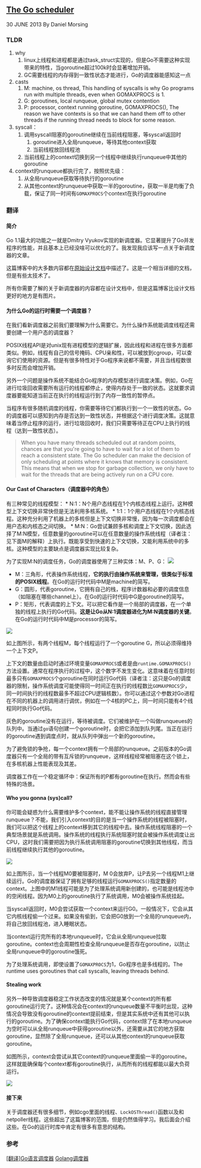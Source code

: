 ## [The Go scheduler](http://morsmachine.dk/go-scheduler)

30 JUNE 2013 By Daniel Morsing

### TLDR
1. why
    1. linux上线程和进程都是通过task_struct实现的，但是Go不需要这种实现带来的特性，当goroutine超过100k时会显著增加开销。
    2. GC需要线程的内存得到一致性状态才能进行，Go的调度器能感知这一点
2. casts
    1. M: machine, os thread, This handling of syscalls is why Go programs run with multiple threads, even when GOMAXPROCS is 1. 
    3. G: goroutines, local runqueue, global mutex contention
    2. P: processor, context running goroutine, GOMAXPROCS(), The reason we have contexts is so that we can hand them off to other threads if the running thread needs to block for some reason.
3. syscall：
    1. 调用syscall阻塞的goroutine继续在当前线程阻塞，等syscall返回时
        1. goroutine进入全局runqueue，等待其他context获取
        2. 当前线程放回线程池
    2. 当前线程上的context切换到另一个线程中继续执行runqueue中其他的goroutine
4. context的runqueue都执行完了，按照优先级：
    1. 从全局runqueue获取等待执行的goroutine
    2. 从其他context的runqueue中获取一半的goroutine，获取一半是均衡了负载，保证了同一时间有`GOMAXPROCS`个context在执行goroutine

### 翻译
#### 简介
Go 1.1最大的功能之一就是Dmitry Vyukov实现的新调度器。它显著提升了Go并发程序的性能，并且基本上已经没啥可以优化的了。我发现我应该写一点关于新调度器的文章。

这篇博客中的大多数内容都在[原始设计文档](https://docs.google.com/document/d/1TTj4T2JO42uD5ID9e89oa0sLKhJYD0Y_kqxDv3I3XMw)中描述了。这是一个相当详细的文档，但是有些太技术了。

所有你需要了解的关于新调度器的内容都在设计文档中，但是这篇博客比设计文档更好的地方是有图片。

#### 为什么Go的运行时需要一个调度器？
在我们看新调度器之前我们要理解为什么需要它。为什么操作系统能调度线程还需要创建一个用户态的调度器？

POSIX线程API是对unix现有进程模型的逻辑扩展，因此线程和进程在很多方面都类似。例如，线程有自己的信号掩码、CPU亲和性，可以被放到cgroup，可以查询它们使用的资源。但是有很多特性对于Go程序来说都不需要，并且当线程数很多时反而会增加开销。

另外一个问题是操作系统不能结合Go程序的内存模型进行调度决策。例如，Go在进行垃圾回收需要所有运行的线程都停止，使得内存处于一致的状态。这就要求调度器要能知道当前正在执行的线程运行到了内存一致性的暂停点。

当程序有很多随机调度的线程，你需要等待它们都执行到一个一致性的状态。Go的调度器可以感知到内存是否达到一致性状态，并根据这个进行调度决策。这就意味着当停止程序的运行，进行垃圾回收时，我们只需要等待正在CPU上执行的线程（达到一致性状态）。
>When you have many threads scheduled out at random points, chances are that you're going to have to wait for a lot of them to reach a consistent state. The Go scheduler can make the decision of only scheduling at points where it knows that memory is consistent. This means that when we stop for garbage collection, we only have to wait for the threads that are being actively run on a CPU core.

#### Our Cast of Characters（调度器中的角色）
有三种常见的线程模型：
    * N:1：N个用户态线程在1个内核态线程上运行。这种模型上下文切换非常快但是无法利用多核系统。
    * 1:1：1个用户态线程在1个内核态线程。这种充分利用了机器上的多核但是上下文切换非常慢，因为每一次调度都会在用户态和内核态之间切换。
    * M:N：Go尝试兼顾多核和调度上下文切换，因此选择了M:N模型，任意数量的goroutine可以在任意数量的操作系统线程（译者注：见下面M的解释）上执行。既能享受到快速的上下文切换，又能利用系统中的多核。这种模型的主要缺点是调度器实现比较复杂。

为了实现M:N的调度任务，Go的调度器使用了三种实体：M、P、G：
![](The-Go-scheduler/our-cast.ipg)

* M：三角形，代表操作系统线程，**它的执行由操作系统来管理，很类似于标准的POSIX线程**。在Go的运行时代码中M是machine的简写。
* G：圆形，代表goroutine，它拥有自己的栈，程序计数器和必要的调度信息（如阻塞在哪些channel上）。在Go的运行时代码中G是goroutine的简写。
* P：矩形，代表调度的上下文。可以把它看作是一个局部的调度器，在一个单独的线程上执行的Go代码。**这是让Go从N:1调度器进化为M:N调度器的关键**。在Go的运行时代码中M是processor的简写。

![](The-Go-scheduler/in-motion.ipg)

如上图所示，有两个线程M，每个线程运行了一个goroutine G，所以必须得维持一个上下文P。

上下文的数量由启动时通过环境变量`GOMAXPROCS`或者是由`runtime.GOMAXPROCS()`方法设置。通常在程序执行的过程中，这个数字不发生变化。这意味着在任意时刻最多只有`GOMAXPROCS`个goroutine在同时运行Go代码（译者注：这只是Go的调度器的限制，操作系统调度可能使得同一时间正在执行的线程数比`GOMAXPROCS`少，同一时间执行的线程数最多不超过CPU逻辑核数）。你可以通过这个参数对Go进程在不同的机器上的调用进行调优，例如在一个4核的PC上，同一时间只能有4个线程同时执行Go代码。

灰色的goroutine没有在运行，等待被调度。它们被维护在一个叫做runqueues的队列中。当通过`go`语句创建一个goroutine时，会把它添加到队列尾。当正在运行的goroutine遇到调度点时，就从队列中弹出一个新的goroutine。

为了避免锁的争抢，每一个context拥有一个局部的runqueue。之前版本的Go调度器只有一个全局的带有互斥锁的runqueue，这样线程经常被阻塞在这个锁上，在多核机器上性能表现及其差。

调度器工作在一个稳定循环中：保证所有的P都有goroutine在执行。然而会有些特殊的场景。

#### Who you gonna (sys)call?
你可能会疑惑为什么需要维护多个context，能不能让操作系统的线程直接管理runqueue？不能，我们引入context的目的是当一个操作系统的线程被阻塞时，我们可以把这个线程上的context移到其它的线程中去。操作系统线程阻塞的一个典型场景就是系统调用。操作系统的线程执行系统阻塞时就会被操作系统调度让出CPU，这时我们需要把因为执行系统调用阻塞的goroutine切换到其他线程，而当前线程继续执行其他的goroutine。

![](The-Go-scheduler/syscall.ipg)

如上图所示，当一个线程M0要被阻塞时，M
0会放弃P，让P去另一个线程M1上继续运行。Go的调度器保证了拥有足够的线程运行`GOMAXPROCS()`指定数量的context。上图中的M1线程可能是为了处理系统调用新创建的，也可能是线程池中的空闲线程。因为M0上的goroutine执行了系统调用，M0会被操作系统挂起。

当syscall返回时，M0会尝试获取一个context来运行G0。一般情况下，它会从其它内核线程偷一个过来。如果没有偷到，它会把G0放到一个全局的runqueue内，将自己放回线程池，进入睡眠状态。

当context运行完所有的本地runqueue时，它会从全局runqueue拉取goroutine。context也会周期性检查全局runqueue是否存在goroutine，以防止全局runqueue中的goroutine饿死。

为了处理系统调用，即使设置了`GOMAXPROCS`为1，Go程序也是多线程的。The runtime uses goroutines that call syscalls, leaving threads behind.

#### Stealing work
另外一种导致调度器稳定工作状态改变的情况就是某个context的所有都goroutine运行完了。这种情况会在context的runqueue数量不平衡时出现，这种情况会导致没有goroutine的context提前结束，但是其实系统中还有其他可以执行的goroutine。为了确保context能执行Go代码，context除了在本地runqueue为空时可以从全局runqueue中获得goroutine以外，还需要从其它的地方获取goroutine，显然除了全局runqueue，还可以从其他context的runqueue获取goroutine。

如图所示，context会尝试从其它context的runqueue里面偷一半的goroutine。这样就能确保每个context都有goroutine执行，从而所有的线程都能以最大负荷运行。

![](The-Go-scheduler/steal.ipg)

#### 接下来
关于调度器还有很多细节，例如cgo里面的线程、`LockOSThread()`函数以及和netpoller线程。这些超出了这篇博客的范围，但是仍然值得学习。我后面会介绍这些。在Go的运行时库中肯定有很多有意思的结构。


### 参考
[[翻译]Go语言调度器](https://www.cnblogs.com/lcchuguo/p/5197957.html)
[Golang调度器](https://www.jianshu.com/p/aada4328ddf4)